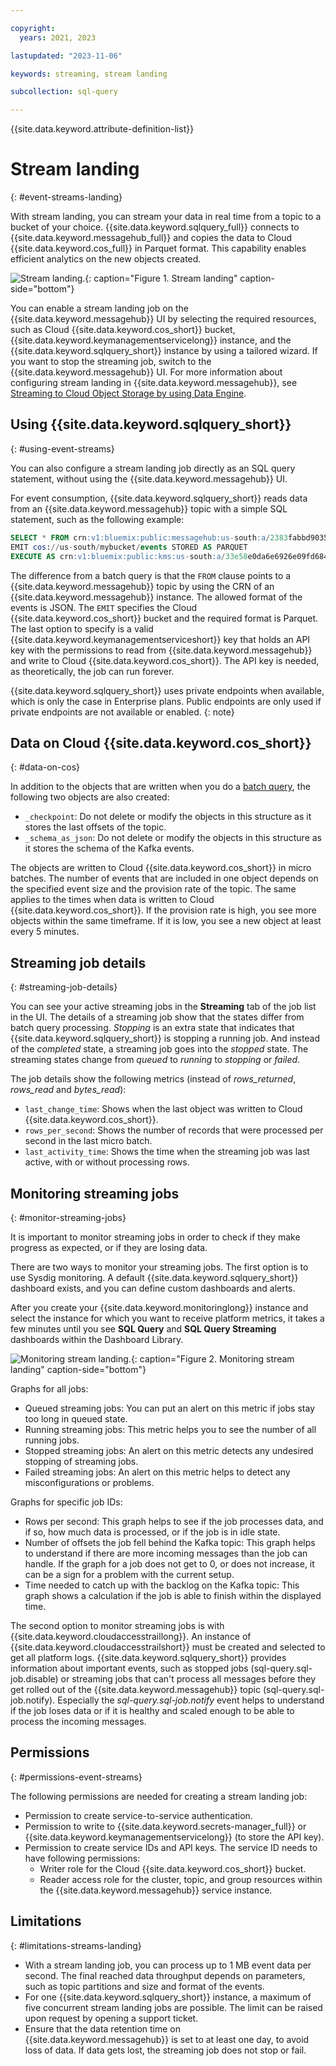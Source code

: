 ```yaml
---

copyright:
  years: 2021, 2023

lastupdated: "2023-11-06"

keywords: streaming, stream landing

subcollection: sql-query

---
```


{{site.data.keyword.attribute-definition-list}}

# Stream landing
{: #event-streams-landing}

With stream landing, you can stream your data in real time from a topic to a bucket of your choice. {{site.data.keyword.sqlquery_full}} connects to {{site.data.keyword.messagehub_full}} and copies the data to Cloud {{site.data.keyword.cos_full}} in Parquet format. This capability enables efficient analytics on the new objects created.

![Stream landing.](images/streams_landing_DE.svg "Stream landing"){: caption="Figure 1. Stream landing" caption-side="bottom"}

You can enable a stream landing job on the {{site.data.keyword.messagehub}} UI by selecting the required resources, such as Cloud {{site.data.keyword.cos_short}} bucket, {{site.data.keyword.keymanagementservicelong}} instance, and the {{site.data.keyword.sqlquery_short}} instance by using a tailored wizard. If you want to stop the streaming job, switch to the {{site.data.keyword.messagehub}} UI. For more information about configuring stream landing in {{site.data.keyword.messagehub}}, see [Streaming to Cloud Object Storage by using Data Engine](/docs/EventStreams?topic=EventStreams-streaming_cos_sql).

## Using {{site.data.keyword.sqlquery_short}}
{: #using-event-streams}

You can also configure a stream landing job directly as an SQL query statement, without using the {{site.data.keyword.messagehub}} UI.

For event consumption, {{site.data.keyword.sqlquery_short}} reads data from an {{site.data.keyword.messagehub}} topic with a simple SQL statement, such as the following example:

```sql
SELECT * FROM crn:v1:bluemix:public:messagehub:us-south:a/2383fabbd90354d33c1abfdf3a9f35d5:4d03d962-bfa5-4dc6-8148-f2f411cb8987::/jsontopic STORED AS JSON 
EMIT cos://us-south/mybucket/events STORED AS PARQUET 
EXECUTE AS crn:v1:bluemix:public:kms:us-south:a/33e58e0da6e6926e09fd68480e66078e:5195f066-6340-4fa2-b189-6255db72c4f2:key:490c8133-5539-4601-9aa3-1d3a11cb9c44
```

The difference from a batch query is that the `FROM` clause points to a {{site.data.keyword.messagehub}} topic by using the CRN of an {{site.data.keyword.messagehub}} instance. The allowed format of the events is JSON. The `EMIT` specifies the Cloud {{site.data.keyword.cos_short}} bucket and the required format is Parquet. The last option to specify is a valid {{site.data.keyword.keymanagementserviceshort}} key that holds an API key with the permissions to read from {{site.data.keyword.messagehub}} and write to Cloud {{site.data.keyword.cos_short}}. The API key is needed, as theoretically, the job can run forever.

{{site.data.keyword.sqlquery_short}} uses private endpoints when available, which is only the case in Enterprise plans. Public endpoints are only used if private endpoints are not available or enabled.
{: note}

## Data on Cloud {{site.data.keyword.cos_short}}
{: #data-on-cos}

In addition to the objects that are written when you do a [batch query](https://cloud.ibm.com/docs/sql-query?topic=sql-query-overview#result=), the following two objects are also created:

- `_checkpoint`: Do not delete or modify the objects in this structure as it stores the last offsets of the topic.
- `_schema_as_json`: Do not delete or modify the objects in this structure as it stores the schema of the Kafka events.

The objects are written to Cloud {{site.data.keyword.cos_short}} in micro batches. The number of events that are included in one object depends on the specified event size and the provision rate of the topic. The same applies to the times when data is written to Cloud {{site.data.keyword.cos_short}}. If the provision rate is high, you see more objects within the same timeframe. If it is low, you see a new object at least every 5 minutes.

## Streaming job details
{: #streaming-job-details}

You can see your active streaming jobs in the **Streaming** tab of the job list in the UI. 
The details of a streaming job show that the states differ from batch query processing. *Stopping* is an extra state that indicates that {{site.data.keyword.sqlquery_short}} is stopping a running job. And instead of the *completed* state, a streaming job goes into the *stopped* state. The streaming states change from *queued* to *running* to *stopping* or *failed*.

The job details show the following metrics (instead of *rows_returned*, *rows_read* and *bytes_read*):

- `last_change_time`: Shows when the last object was written to Cloud {{site.data.keyword.cos_short}}.
- `rows_per_second`: Shows the number of records that were processed per second in the last micro batch.
- `last_activity_time`: Shows the time when the streaming job was last active, with or without processing rows.

## Monitoring streaming jobs
{: #monitor-streaming-jobs}

It is important to monitor streaming jobs in order to check if they make progress as expected, or if they are losing data.

There are two ways to monitor your streaming jobs. The first option is to use Sysdig monitoring. A default {{site.data.keyword.sqlquery_short}} dashboard exists, and you can define custom dashboards and alerts.

After you create your {{site.data.keyword.monitoringlong}} instance and select the instance for which you want to receive platform metrics, it takes a few minutes until you see **SQL Query** and **SQL Query Streaming** dashboards within the Dashboard Library. 

![Monitoring stream landing.](images/monitoring_stream_landing.svg "Monitoring stream landing"){: caption="Figure 2. Monitoring stream landing" caption-side="bottom"}

Graphs for all jobs:

- Queued streaming jobs: You can put an alert on this metric if jobs stay too long in queued state.
- Running streaming jobs: This metric helps you to see the number of all running jobs.
- Stopped streaming jobs: An alert on this metric detects any undesired stopping of streaming jobs.
- Failed streaming jobs: An alert on this metric helps to detect any misconfigurations or problems.

Graphs for specific job IDs:

- Rows per second: This graph helps to see if the job processes data, and if so, how much data is processed, or if the job is in idle state.
- Number of offsets the job fell behind the Kafka topic: This graph helps to understand if there are more incoming messages than the job can handle. If the graph for a job does not get to 0, or does not increase, it can be a sign for a problem with the current setup. 
- Time needed to catch up with the backlog on the Kafka topic: This graph shows a calculation if the job is able to finish within the displayed time.

The second option to monitor streaming jobs is with {{site.data.keyword.cloudaccesstraillong}}. An instance of {{site.data.keyword.cloudaccesstrailshort}} must be created and selected to get all platform logs. {{site.data.keyword.sqlquery_short}} provides information about important events, such as stopped jobs (sql-query.sql-job.disable) or streaming jobs that can't process all messages before they get rolled out of the {{site.data.keyword.messagehub}} topic (sql-query.sql-job.notify). Especially the *sql-query.sql-job.notify* event helps to understand if the job loses data or if it is healthy and scaled enough to be able to process the incoming messages.

## Permissions
{: #permissions-event-streams}

The following permissions are needed for creating a stream landing job:

- Permission to create service-to-service authentication.
- Permission to write to {{site.data.keyword.secrets-manager_full}} or {{site.data.keyword.keymanagementservicelong}} (to store the API key).
- Permission to create service IDs and API keys. The service ID needs to have following permissions:
    - Writer role for the Cloud {{site.data.keyword.cos_short}} bucket.
    - Reader access role for the cluster, topic, and group resources within the {{site.data.keyword.messagehub}} service instance.

## Limitations
{: #limitations-streams-landing}

- With a stream landing job, you can process up to 1 MB event data per second. The final reached data throughput depends on parameters, such as topic partitions and size and format of the events.
- For one {{site.data.keyword.sqlquery_short}} instance, a maximum of five concurrent stream landing jobs are possible. The limit can be raised upon request by opening a support ticket.
- Ensure that the data retention time on {{site.data.keyword.messagehub}} is set to at least one day, to avoid loss of data. If data gets lost, the streaming job does not stop or fail.
